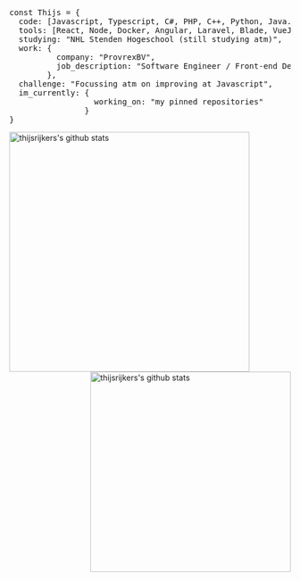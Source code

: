 <pre>const Thijs = {
  code: [Javascript, Typescript, C#, PHP, C++, Python, Java. Dart, CSS],
  tools: [React, Node, Docker, Angular, Laravel, Blade, VueJS, Unity, Flutter],
  studying: "NHL Stenden Hogeschool (still studying atm)",
  work: {
          company: "ProvrexBV",
          job_description: "Software Engineer / Front-end Developer"
        },
  challenge: "Focussing atm on improving at Javascript",
  im_currently: {
                  working_on: "my pinned repositories"
                }
}</pre>

<img align="left" width="430" height="auto" alt="thijsrijkers's github stats" src="https://github-readme-stats.vercel.app/api?username=thijsrijkers&amp;show_icons=true&amp;theme=algolia&amp;count_private=true&amp;include_all_commits=true" data-canonical-src="https://github-readme-stats.vercel.app/api?username=thijsrijkers&amp;show_icons=true&amp;theme=algolia&amp;count_private=true&amp;include_all_commits=true">

<img align="right" width="359" height="auto" alt="thijsrijkers's github stats" src="https://github-readme-stats.vercel.app/api/top-langs/?username=thijsrijkers&exclude_repo=2D-Souls&layout=compact&amp;show_icons=true&amp;theme=algolia" data-canonical-src="https://github-readme-stats.vercel.app/api?username=thijsrijkers&amp;show_icons=true&amp;theme=algolia&amp;count_private=true&amp;include_all_commits=true">


